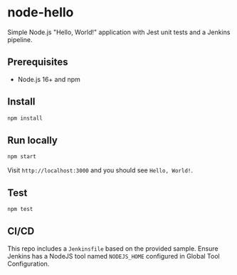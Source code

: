 # node-hello

Simple Node.js "Hello, World!" application with Jest unit tests and a Jenkins pipeline.

## Prerequisites

- Node.js 16+ and npm

## Install

```bash
npm install
```

## Run locally

```bash
npm start
```

Visit `http://localhost:3000` and you should see `Hello, World!`.

## Test

```bash
npm test
```

## CI/CD

This repo includes a `Jenkinsfile` based on the provided sample. Ensure Jenkins has a NodeJS tool named `NODEJS_HOME` configured in Global Tool Configuration.


